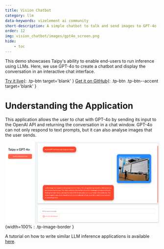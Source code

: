 ```yaml
---
title: Vision Chatbot
category: llm
data-keywords: vizelement ai community
short-description: A simple chatbot to talk and send images to GPT-4o
order: 12
img: vision_chatbot/images/gpt4o_screen.png
hide:
    - toc
---
```

This demo showcases Taipy's ability to enable end-users to run inference using LLMs. Here, we
use GPT-4o to create a chatbot and display the conversation in an interactive chat interface.

[Try it live](https://gpt-4o-chat.taipy.cloud/){: .tp-btn target='blank' }
[Get it on GitHub](https://github.com/Avaiga/demo-gpt-4o){: .tp-btn .tp-btn--accent target='blank' }

# Understanding the Application

This application allows the user to chat with GPT-4o by sending
its input to the OpenAI API and returning the conversation in
a chat window. GPT-4o can not only respond to text prompts,
but it can also analyse images that the user sends.

![ChatBot](images/gpt4o_screen.png){width=100% : .tp-image-border }

A tutorial on how to write similar
LLM inference applications is available
[here](../../../tutorials/articles/chatbot/index.md).
